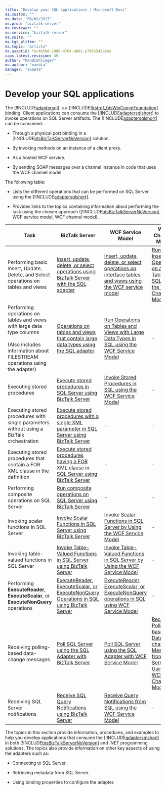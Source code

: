 ```yaml
---
title: "Develop your SQL applications | Microsoft Docs"
ms.custom: ""
ms.date: "06/08/2017"
ms.prod: "biztalk-server"
ms.reviewer: ""
ms.service: "biztalk-server"
ms.suite: ""
ms.tgt_pltfrm: ""
ms.topic: "article"
ms.assetid: fac4b5b0-2980-4784-a081-e795654292ed
caps.latest.revision: 39
author: "MandiOhlinger"
ms.author: "mandia"
manager: "anneta"
---
```

# Develop your SQL applications
The [!INCLUDE[adaptersql](../../includes/adaptersql-md.md)] is a [!INCLUDE[firstref_btsWinCommFoundation](../../includes/firstref-btswincommfoundation-md.md)] binding. Client applications can consume the [!INCLUDE[adaptersqlshort](../../includes/adaptersqlshort-md.md)] to invoke operations on SQL Server artifacts. The [!INCLUDE[adaptersqlshort](../../includes/adaptersqlshort-md.md)] can be consumed:  
  
-   Through a physical port binding in a [!INCLUDE[btsBizTalkServerNoVersion](../../includes/btsbiztalkservernoversion-md.md)] solution.  
  
-   By invoking methods on an instance of a client proxy.  
  
-   As a hosted WCF service.  
  
-   By sending SOAP messages over a channel instance in code that uses the WCF channel model.  
  
 The following table:  
  
-   Lists the different operations that can be performed on SQL Server using the [!INCLUDE[adaptersqlshort](../../includes/adaptersqlshort-md.md)].  
  
-   Provides links to the topics containing information about performing the task using the chosen approach ([!INCLUDE[btsBizTalkServerNoVersion](../../includes/btsbiztalkservernoversion-md.md)], WCF service model, WCF channel model).  
  
|Task|BizTalk Server|WCF Service Model|WCF Channel Model|  
|----------|--------------------|-----------------------|-----------------------|  
|Performing basic Insert, Update, Delete, and Select operations on tables and views|[Insert, update, delete, or select operations using BizTalk Server with the SQL adapter](../../adapters-and-accelerators/adapter-sql/insert-update-delete-or-select-using-the-sql-adapter-in-biztalk-server.md)|[Insert, update, delete, or select operations on interface tables and views using the WCF service model](../../adapters-and-accelerators/adapter-oracle-ebs/insert-update-delete-select-on-interface-tables-and-views-with-a-wcf-service.md)|[Run an Insert Operation on a Table in SQL using the WCF Channel Model](../../adapters-and-accelerators/adapter-sql/run-an-insert-operation-on-a-table-in-sql-using-the-wcf-channel-model.md)|  
|Performing operations on tables and views with large data type columns<br /><br /> (Also includes information about FILESTREAM operations using the adapter)|[Operations on tables and views that contain large data types using the SQL adapter](../../adapters-and-accelerators/adapter-sql/supported-operations-on-tables-and-views-with-large-data-types-with-sql-adapter.md)|[Run Operations on Tables and Views with Large Data Types in SQL using the WCF Service Model](../../adapters-and-accelerators/adapter-sql/read-or-update-tables-and-views-with-large-data-types-in-sql-with-a-wcf-service.md)|-|  
|Executing stored procedures|[Execute stored procedures in SQL Server using BizTalk Server](../../adapters-and-accelerators/adapter-sql/execute-stored-procedures-in-sql-server-using-biztalk-server.md)|[Invoke Stored Procedures in SQL using the WCF Service Model](../../adapters-and-accelerators/adapter-sql/invoke-stored-procedures-in-sql-using-the-wcf-service-model.md)|-|  
|Executing stored procedures with single parameters without using a BizTalk orchestration|[Execute stored procedures with a single XML parameter in SQL Server using BizTalk Server](../../adapters-and-accelerators/adapter-sql/execute-stored-procedures-with-a-single-xml-parameter-in-sql-using-biztalk.md)|-|-|  
|Executing stored procedures that contain a FOR XML clause in the definition|[Execute stored procedures having a FOR XML clause in SQL Server using BizTalk Server](../../adapters-and-accelerators/adapter-sql/execute-stored-procedures-having-a-for-xml-clause-in-sql-server-using-biztalk.md)|-|-|  
|Performing composite operations on SQL Server|[Run composite operations on SQL Server using BizTalk Server](../../adapters-and-accelerators/adapter-sql/run-composite-operations-on-sql-server-using-biztalk-server.md)|-|-|  
|Invoking scalar functions in SQL Server|[Invoke Scalar Functions in SQL Server using BizTalk Server](../../adapters-and-accelerators/adapter-sql/invoke-scalar-functions-in-sql-server-using-biztalk-server.md)|[Invoke Scalar Functions in SQL Server by Using the WCF Service Model](../../adapters-and-accelerators/adapter-sql/invoke-scalar-functions-in-sql-server-by-using-the-wcf-service-model.md)|-|  
|Invoking table-valued functions in SQL Server|[Invoke Table-Valued Functions in SQL Server using BizTalk Server](../../adapters-and-accelerators/adapter-sql/invoke-table-valued-functions-in-sql-server-using-biztalk-server.md)|[Invoke Table-Valued Functions in SQL Server by Using the WCF Service Model](../../adapters-and-accelerators/adapter-sql/invoke-table-valued-functions-in-sql-server-by-using-the-wcf-service-model.md)|-|  
|Performing **ExecuteReader**, **ExecuteScalar**, or **ExecuteNonQuery** operations|[ExecuteReader, ExecuteScalar, or ExecuteNonQuery Operations in SQL using BizTalk Server](../../adapters-and-accelerators/adapter-sql/executereader-executescalar-or-executenonquery-in-sql-server-using-biztalk.md)|[ExecuteReader, ExecuteScalar, or ExecuteNonQuery operations in SQL using WCF Service Model](../../adapters-and-accelerators/adapter-sql/executereader-executescalar-executenonquery-in-sql-using-wcf-service-model.md)|-|  
|Receiving polling-based data-change messages|[Poll SQL Server using the SQL Adapter with BizTalk Server](../../adapters-and-accelerators/adapter-sql/poll-sql-server-using-the-sql-adapter-with-biztalk-server.md)|[Poll SQL Server using the SQL Adapter with WCF Service Model](../../adapters-and-accelerators/adapter-sql/poll-sql-server-using-the-sql-adapter-with-wcf-service-model.md)|[Receive Polling-based Data-changed Messages from SQL Server by Using the WCF Channel Model](../../adapters-and-accelerators/adapter-sql/receive-polling-based-data-changed-messages-from-sql-server-using-a-wcf-channel.md)|  
|Receiving SQL Server notifications|[Receive SQL Query Notifications using BizTalk Server](../../adapters-and-accelerators/adapter-sql/receive-sql-query-notifications-using-biztalk-server.md)|[Receive Query Notifications from SQL using the WCF Service Model](../../adapters-and-accelerators/adapter-sql/receive-query-notifications-from-sql-using-the-wcf-service-model.md)|-|  
  
 The topics in this section provide information, procedures, and examples to help you develop applications that consume the [!INCLUDE[adaptersqlshort](../../includes/adaptersqlshort-md.md)] in both [!INCLUDE[btsBizTalkServerNoVersion](../../includes/btsbiztalkservernoversion-md.md)] and .NET programming solutions. The topics also provide information on other key aspects of using the adapters such as:  
  
-   Connecting to SQL Server.  
  
-   Retrieving metadata from SQL Server.  
  
-   Using binding properties to configure the adapter.  
  
